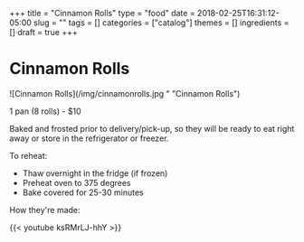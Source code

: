+++
title = "Cinnamon Rolls"
type = "food"
date = 2018-02-25T16:31:12-05:00
slug = ""
tags = []
categories = ["catalog"]
themes = []
ingredients = []
draft = true
+++

Cinnamon Rolls
==============

![Cinnamon Rolls](/img/cinnamonrolls.jpg " "Cinnamon Rolls")

1 pan (8 rolls) - $10

Baked and frosted prior to delivery/pick-up, so they will be ready to eat right away or store in the refrigerator or freezer.

To reheat: 

* Thaw overnight in the fridge (if frozen)
* Preheat oven to 375 degrees 
* Bake covered for 25-30 minutes

How they're made:

{{< youtube ksRMrLJ-hhY >}}